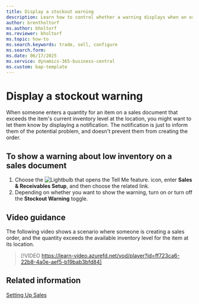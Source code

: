 ```yaml
---
title: Display a stockout warning
description: Learn how to control whether a warning displays when an order quantity exceeds inventory levels for an item.
author: brentholtorf
ms.author: bholtorf
ms.reviewer: bholtorf
ms.topic: how-to
ms.search.keywords: trade, sell, configure
ms.search.form:
ms.date: 06/17/2025
ms.service: dynamics-365-business-central
ms.custom: bap-template
---
```


# Display a stockout warning

When someone enters a quantity for an item on a sales document that exceeds the item's current inventory level at the location, you might want to let them know by displaying a notification. The notification is just to inform them of the potential problem, and doesn't prevent them from creating the order.

## To show a warning about low inventory on a sales document

1. Choose the ![Lightbulb that opens the Tell Me feature.](media/ui-search/search_small.png "Tell me what you want to do") icon, enter **Sales & Receivables Setup**, and then choose the related link.
1. Depending on whether you want to show the warning, turn on or turn off the **Stockout Warning** toggle.

## Video guidance

The following video shows a scenario where someone is creating a sales order, and the quantity exceeds the available inventory level for the item at its location.

> [!VIDEO https://learn-video.azurefd.net/vod/player?id=ff723ca6-22b8-4a0e-aef5-b19bab3bfd84]

## Related information

[Setting Up Sales](sales-setup-sales.md)

